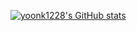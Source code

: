 [![yoonk1228's GitHub stats](https://github-readme-stats.vercel.app/api?username=yoonk1228&show_icons=true&theme=dark)](https://github.com/yoonk1228/github-readme-stats)
